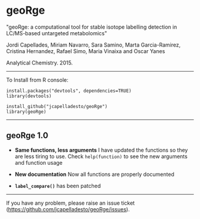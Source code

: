 # geoRge

"geoRge: a computational tool for stable isotope labelling detection in LC/MS-based untargeted metabolomics"

Jordi Capellades, Miriam Navarro, Sara Samino, Marta Garcia-Ramirez, Cristina Hernandez, Rafael Simo, Maria Vinaixa and Oscar Yanes

Analytical Chemistry. 2015.

--------------------------------------------------------------------------------------------------------------------------

To Install from R console:

````
install.packages("devtools", dependencies=TRUE)
library(devtools) 

install_github("jcapelladesto/geoRge")
library(geoRge) 
````

--------------------------------------------------------------------------------------------------------------------------
## geoRge 1.0 

+ __Same functions, less arguments__ I have updated the functions so they are less tiring to use. Check `help(function)` to see the new arguments and function usage

+ __New documentation__ Now all functions are properly documented

+ __`label_compare()`__ has been patched

--------------------------------------------------------------------------------------------------------------------------
If you have any problem, please raise an issue ticket (https://github.com/jcapelladesto/geoRge/issues). 
